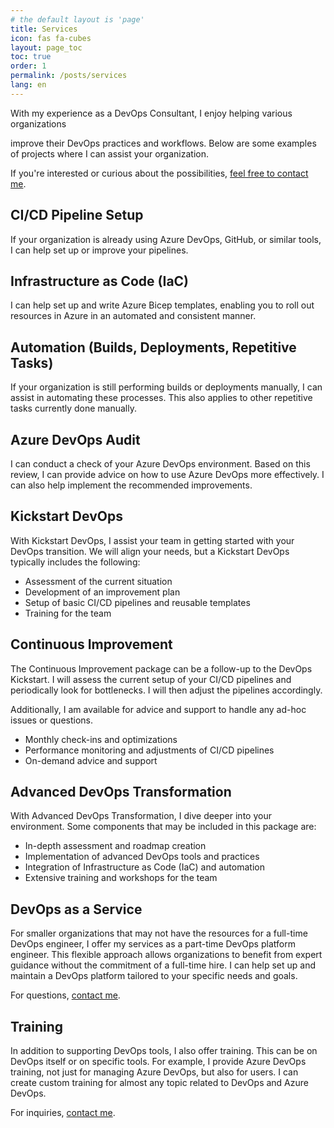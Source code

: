```yaml
---
# the default layout is 'page'
title: Services
icon: fas fa-cubes
layout: page_toc
toc: true
order: 1
permalink: /posts/services
lang: en
---
```


<!-- markdownlint-disable MD041 -->
With my experience as a DevOps Consultant, I enjoy helping various organizations
<!-- markdownlint-enable MD041 -->
improve their DevOps practices and workflows. Below are some examples of
projects where I can assist your organization.

If you're interested or curious about the possibilities, 
[feel free to contact me](mailto:info@mikebeemsterboer.nl).

## CI/CD Pipeline Setup

If your organization is already using Azure DevOps, GitHub, or similar tools,
I can help set up or improve your pipelines.

## Infrastructure as Code (IaC)

I can help set up and write Azure Bicep templates, enabling you to roll out
resources in Azure in an automated and consistent manner.

## Automation (Builds, Deployments, Repetitive Tasks)

If your organization is still performing builds or deployments manually, I
can assist in automating these processes. This also applies to other
repetitive tasks currently done manually.

## Azure DevOps Audit

I can conduct a check of your Azure DevOps environment. Based on this review,
I can provide advice on how to use Azure DevOps more effectively. I can also
help implement the recommended improvements.

## Kickstart DevOps

With Kickstart DevOps, I assist your team in getting started with your DevOps
transition. We will align your needs, but a Kickstart DevOps typically includes
the following:

- Assessment of the current situation
- Development of an improvement plan
- Setup of basic CI/CD pipelines and reusable templates
- Training for the team

## Continuous Improvement

The Continuous Improvement package can be a follow-up to the DevOps Kickstart.
I will assess the current setup of your CI/CD pipelines and periodically look
for bottlenecks. I will then adjust the pipelines accordingly.

Additionally, I am available for advice and support to handle any ad-hoc issues
or questions.

- Monthly check-ins and optimizations
- Performance monitoring and adjustments of CI/CD pipelines
- On-demand advice and support

## Advanced DevOps Transformation

With Advanced DevOps Transformation, I dive deeper into your environment.
Some components that may be included in this package are:

- In-depth assessment and roadmap creation
- Implementation of advanced DevOps tools and practices
- Integration of Infrastructure as Code (IaC) and automation
- Extensive training and workshops for the team

## DevOps as a Service

For smaller organizations that may not have the resources for a full-time
DevOps engineer, I offer my services as a part-time DevOps platform engineer.
This flexible approach allows organizations to benefit from expert guidance
without the commitment of a full-time hire. I can help set up and maintain a
DevOps platform tailored to your specific needs and goals.

For questions, [contact me](mailto:info@mikebeemsterboer.nl).

## Training

In addition to supporting DevOps tools, I also offer training. This can be
on DevOps itself or on specific tools. For example, I provide Azure DevOps
training, not just for managing Azure DevOps, but also for users. I can create
custom training for almost any topic related to DevOps and Azure DevOps.

For inquiries, [contact me](mailto:info@mikebeemsterboer.nl).

